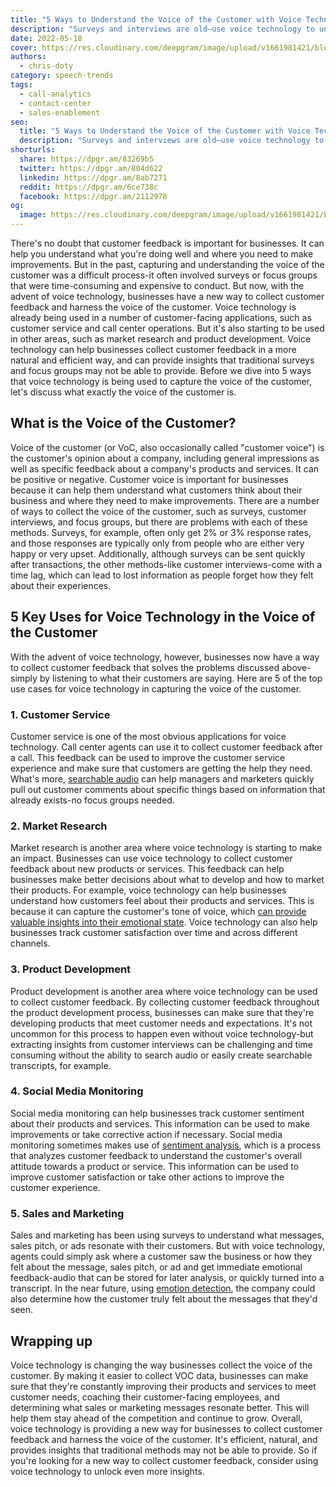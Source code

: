 ```yaml
---
title: "5 Ways to Understand the Voice of the Customer with Voice Technology"
description: "Surveys and interviews are old—use voice technology to understand the voice of your customers better than ever before."
date: 2022-05-18
cover: https://res.cloudinary.com/deepgram/image/upload/v1661981421/blog/5-ways-understand-voice-of-the-customer-voice-technology/harness-voice-customer-thumb-554x220%402x.png
authors:
  - chris-doty
category: speech-trends
tags:
  - call-analytics
  - contact-center
  - sales-enablement
seo:
  title: "5 Ways to Understand the Voice of the Customer with Voice Technology"
  description: "Surveys and interviews are old—use voice technology to understand the voice of your customers better than ever before."
shorturls:
  share: https://dpgr.am/83269b5
  twitter: https://dpgr.am/804d622
  linkedin: https://dpgr.am/8ab7271
  reddit: https://dpgr.am/6ce738c
  facebook: https://dpgr.am/2112978
og:
  image: https://res.cloudinary.com/deepgram/image/upload/v1661981421/blog/5-ways-understand-voice-of-the-customer-voice-technology/harness-voice-customer-thumb-554x220%402x.png
---
```


There's no doubt that customer feedback is important for businesses. It can help you understand what you're doing well and where you need to make improvements. But in the past, capturing and understanding the voice of the customer was a difficult process-it often involved surveys or focus groups that were time-consuming and expensive to conduct. But now, with the advent of voice technology, businesses have a new way to collect customer feedback and harness the voice of the customer. Voice technology is already being used in a number of customer-facing applications, such as customer service and call center operations. But it's also starting to be used in other areas, such as market research and product development. Voice technology can help businesses collect customer feedback in a more natural and efficient way, and can provide insights that traditional surveys and focus groups may not be able to provide. Before we dive into 5 ways that voice technology is being used to capture the voice of the customer, let's discuss what exactly the voice of the customer is.

<WhitepaperPromo whitepaper="latest"></WhitepaperPromo>



## What is the Voice of the Customer?

Voice of the customer (or VoC, also occasionally called "customer voice") is the customer's opinion about a company, including general impressions as well as specific feedback about a company's products and services. It can be positive or negative. Customer voice is important for businesses because it can help them understand what customers think about their business and where they need to make improvements. There are a number of ways to collect the voice of the customer, such as surveys, customer interviews, and focus groups, but there are problems with each of these methods. Surveys, for example, often only get 2% or 3% response rates, and those responses are typically only from people who are either very happy or very upset. Additionally, although surveys can be sent quickly after transactions, the other methods-like customer interviews-come with a time lag, which can lead to lost information as people forget how they felt about their experiences.

## 5 Key Uses for Voice Technology in the Voice of the Customer

With the advent of voice technology, however, businesses now have a way to collect customer feedback that solves the problems discussed above-simply by listening to what their customers are saying. Here are 5 of the top use cases for voice technology in capturing the voice of the customer.

### 1\. Customer Service

Customer service is one of the most obvious applications for voice technology. Call center agents can use it to collect customer feedback after a call. This feedback can be used to improve the customer service experience and make sure that customers are getting the help they need. What's more, [searchable audio](https://blog.deepgram.com/search-through-sound-finding-phrases-in-audio/) can help managers and marketers quickly pull out customer comments about specific things based on information that already exists-no focus groups needed.

### 2\. Market Research

Market research is another area where voice technology is starting to make an impact. Businesses can use voice technology to collect customer feedback about new products or services. This feedback can help businesses make better decisions about what to develop and how to market their products. For example, voice technology can help businesses understand how customers feel about their products and services. This is because it can capture the customer's tone of voice, which [can provide valuable insights into their emotional state](https://blog.deepgram.com/sentiment-analysis-emotion-regulation-difference/). Voice technology can also help businesses track customer satisfaction over time and across different channels.

### 3\. Product Development

Product development is another area where voice technology can be used to collect customer feedback. By collecting customer feedback throughout the product development process, businesses can make sure that they're developing products that meet customer needs and expectations. It's not uncommon for this process to happen even without voice technology-but extracting insights from customer interviews can be challenging and time consuming without the ability to search audio or easily create searchable transcripts, for example.

### 4\. Social Media Monitoring

Social media monitoring can help businesses track customer sentiment about their products and services. This information can be used to make improvements or take corrective action if necessary. Social media monitoring sometimes makes use of [sentiment analysis](https://deepgram.com/blog/sentiment-analysis-emotion-regulation-difference/), which is a process that analyzes customer feedback to understand the customer's overall attitude towards a product or service. This information can be used to improve customer satisfaction or take other actions to improve the customer experience.

### 5\. Sales and Marketing

Sales and marketing has been using surveys to understand what messages, sales pitch, or ads resonate with their customers. But with voice technology, agents could simply ask where a customer saw the business or how they felt about the message, sales pitch, or ad and get immediate emotional feedback-audio that can be stored for later analysis, or quickly turned into a transcript. In the near future, using [emotion detection](https://deepgram.com/blog/sentiment-analysis-emotion-regulation-difference/), the company could also determine how the customer truly felt about the messages that they'd seen.

## Wrapping up

Voice technology is changing the way businesses collect the voice of the customer. By making it easier to collect VOC data, businesses can make sure that they're constantly improving their products and services to meet customer needs, coaching their customer-facing employees, and determining what sales or marketing messages resonate better. This will help them stay ahead of the competition and continue to grow. Overall, voice technology is providing a new way for businesses to collect customer feedback and harness the voice of the customer. It's efficient, natural, and provides insights that traditional methods may not be able to provide. So if you're looking for a new way to collect customer feedback, consider using voice technology to unlock even more insights.
